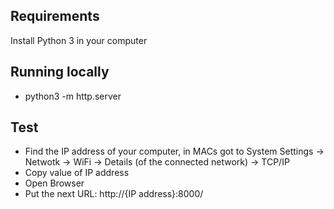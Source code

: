 
## Requirements

Install Python 3 in your computer

## Running locally 
- python3 -m http.server 

## Test 
- Find the IP address of your computer, in MACs got to System Settings -> Netwotk -> WiFi -> Details (of the connected network) -> TCP/IP
- Copy value of IP address
- Open Browser
- Put the next URL: http://{IP address}:8000/